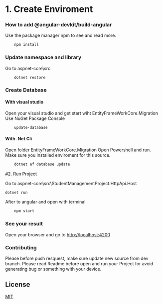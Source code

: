 # 1. Create Enviroment 

### How to add @angular-devkit/build-angular

Use the package manager npm to see and read more.

```bash
	npm install
```
### Update namespace and library
Go to aspnet-core\src
```sh
	dotnet restore
```

### Create Database 
#### With visual studio
Open your visual studio and get start wiht EntityFrameWorkCore.Migration
Use NuGet Package Console
```sh
	update-database
```
#### With .Net Cli
Open folder EntityFrameWorkCore.Migration
Open Powershell and run. Make sure you installed enviroment for this source. 
```sh
	dotnet ef database update
```

#2.  Run Project

Go to aspnet-core\src\StudentManagementProject.HttpApi.Host
```sh
dotnet run
```
After to angular and open with terminal
```sh
	npm start
```
### See your result
Open your browser and go to [http://localhost:4200](http://localhost:4200)

### Contributing
Please before push resquest, make sure update new source from dev branch. Please read Readme before open and run your Project for avoid generating bug or something with your device.
## License
[MIT](https://choosealicense.com/licenses/mit/)
